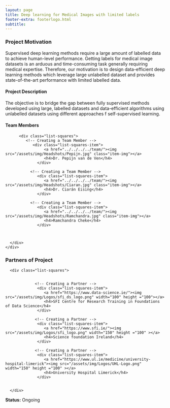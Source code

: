 ```yaml
---
layout: page
title: Deep learning for Medical Images with limited labels
footer-extra: footerlogo.html
subtitle: 
---
```


### Project Motivation
Supervised deep learning methods require a large amount of labelled data to achieve human-level performance. Getting labels for medical image datasets is an arduous and time-consuming task generally requiring medical expertise. Therefore, our motivation is to design data-efficient deep learning methods which leverage large unlabelled dataset and provides state-of-the-art performance with limited labelled data.  

#### Project Description
The objective is to bridge the gap between fully supervised methods developed using large, labelled datasets and data-efficient algorithms using unlabelled datasets using different approaches f self-supervised learning.  

#### Team Members 


<div class="container-fluid">
   
   <div class="row">
           
          <div class="list-squares">
             <!-- Creating a Team Member -->
               	<div class="list-squares-item">
                     <a href="../../../../team/"><img src="/assets/img/Headshots/Pepijn.jpg" class="item-img"></a>
                     <h4>Dr. Pepijn van de Ven</h4>
                  </div>
             
               <!-- Creating a Team Member -->
                  <div class="list-squares-item">
                     <a href="../../../../team/"><img src="/assets/img/Headshots/Ciaran.jpg" class="item-img"></a>
                     <h4>Dr. Ciarán Eising</h4>
                  </div>
        
               <!-- Creating a Team Member -->
                  <div class="list-squares-item">
                     <a href="../../../../team/"><img src="/assets/img/Headshots/Ramchandra.jpg" class="item-img"></a>
                     <h4>Ramchandra Cheke</h4>
                  </div>
        
 
 
      </div>
    </div>
</div>

### Partners of Project


<div class="container-fluid">
   
   <div class="row">
      
      <div class="list-squares">
                 
   
                 <!-- Creating a Partner -->
                  <div class="list-squares-item">
                     <a href="https://www.data-science.ie/"><img src="/assets/img/Logos/sfi_ds_logo.png" width="100" height ="100"></a>
                     <h4>SFI Centre for Research Training in Foundations of Data Science</h4>
                  </div>
         
                 <!-- Creating a Partner -->
                  <div class="list-squares-item">
                     <a href="https://www.sfi.ie/"><img src="/assets/img/Logos/sfi_logo.png" width="150" height ="100" ></a>
                     <h4>Science foundation Ireland</h4>
                  </div>
         
                 <!-- Creating a Partner -->
                  <div class="list-squares-item">
                     <a href="https://www.ul.ie/medicine/university-hospital-limerick"><img src="/assets/img/Logos/UHL-Logo.png" width="150" height ="100" ></a>
                     <h4>University Hospital Limerick</h4>
                  </div>
                                
                  
      </div>
  </div>
</div>

**Status:** Ongoing
